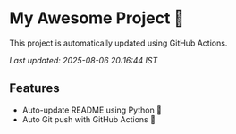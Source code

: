 # My Awesome Project 🚀

This project is automatically updated using GitHub Actions.

_Last updated: 2025-08-06 20:16:44 IST_

## Features
- Auto-update README using Python 🐍
- Auto Git push with GitHub Actions 🤖
